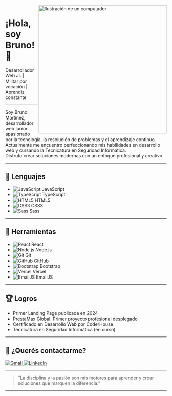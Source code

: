 <img src="https://raw.githubusercontent.com/MicaelliMedeiros/micaellimedeiros/master/image/computer-illustration.png" alt="Ilustración de un computador" min-width="400px" max-width="400px" width="400px" align="right">

# ¡Hola, soy Bruno! 👋

Desarrollador Web Jr. | Militar por vocación | Aprendiz constante

---

<p align="left">
  Soy Bruno Martinez, desarrollador web junior apasionado por la tecnología, la resolución de problemas y el aprendizaje continuo.<br>
  Actualmente me encuentro perfeccionando mis habilidades en desarrollo web y cursando la Tecnicatura en Seguridad Informática.<br>
  Disfruto crear soluciones modernas con un enfoque profesional y creativo.
</p>

---

## 🦄 **Lenguajes**

- ![JavaScript](https://img.shields.io/badge/-JavaScript-F7DF1E?style=flat-square&logo=javascript&logoColor=222) JavaScript
- ![TypeScript](https://img.shields.io/badge/-TypeScript-3178C6?style=flat-square&logo=typescript&logoColor=fff) TypeScript
- ![HTML5](https://img.shields.io/badge/-HTML5-E34F26?style=flat-square&logo=html5&logoColor=fff) HTML5
- ![CSS3](https://img.shields.io/badge/-CSS3-1572B6?style=flat-square&logo=css3&logoColor=fff) CSS3
- ![Sass](https://img.shields.io/badge/-Sass-CC6699?style=flat-square&logo=sass&logoColor=fff) Sass

---

## 💼 **Herramientas**

- ![React](https://img.shields.io/badge/-React-61DAFB?style=flat-square&logo=react&logoColor=222) React
- ![Node.js](https://img.shields.io/badge/-Node.js-339933?style=flat-square&logo=node.js&logoColor=fff) Node.js
- ![Git](https://img.shields.io/badge/-Git-F05032?style=flat-square&logo=git&logoColor=fff) Git
- ![GitHub](https://img.shields.io/badge/-GitHub-181717?style=flat-square&logo=github&logoColor=fff) GitHub
- ![Bootstrap](https://img.shields.io/badge/-Bootstrap-7952B3?style=flat-square&logo=bootstrap&logoColor=fff) Bootstrap
- ![Vercel](https://img.shields.io/badge/-Vercel-000?style=flat-square&logo=vercel&logoColor=fff) Vercel
- ![EmailJS](https://img.shields.io/badge/-EmailJS-4A90E2?style=flat-square&logo=email&logoColor=fff) EmailJS

---

## 🏆 **Logros**
- Primer Landing Page publicada en 2024
- PrestaMax Global: Primer proyecto profesional desplegado
- Certificado en Desarrollo Web por CoderHouse
- Tecnicatura en Seguridad Informática (en curso)

---

## 💌 **¿Querés contactarme?**  
<p align="left">
  <a href="mailto:brunomartinez395@gmail.com" title="Gmail">
    <img src="https://img.shields.io/badge/-Gmail-FF0000?style=flat-square&labelColor=FF0000&logo=gmail&logoColor=white" alt="Gmail"/>
  </a>
  <a href="https://www.linkedin.com/in/bruno-dev" title="LinkedIn">
    <img src="https://img.shields.io/badge/-Linkedin-0e76a8?style=flat-square&logo=Linkedin&logoColor=white" alt="LinkedIn"/>
  </a>
</p>

---

> “La disciplina y la pasión son mis motores para aprender y crear soluciones que marquen la diferencia.”

---
